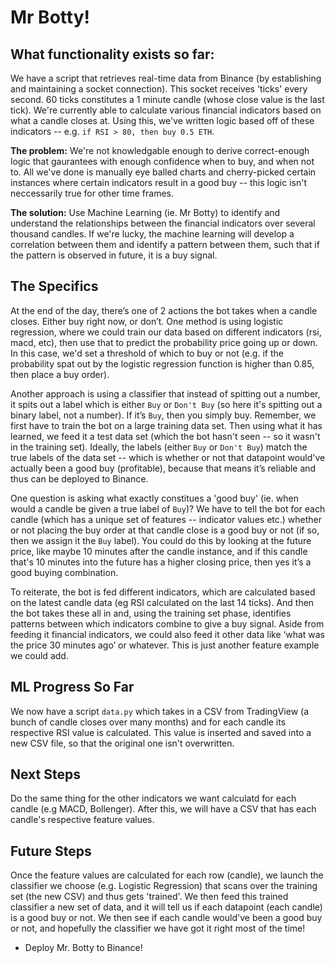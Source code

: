 # Mr Botty!

## What functionality exists so far:
We have a script that retrieves real-time data from Binance (by establishing and maintaining a socket connection). This socket receives 'ticks' every second. 60 ticks constitutes a 1 minute candle (whose close value is the last tick). We're currently able to calculate various financial indicators based on what a candle closes at. Using this, we've written logic based off of these indicators -- e.g. `if RSI > 80, then buy 0.5 ETH`. 

**The problem:** We're not knowledgable enough to derive correct-enough logic that gaurantees with enough confidence when to buy, and when not to. All we've done is manually eye balled charts and cherry-picked certain instances where certain indicators result in a good buy -- this logic isn't neccessarily true for other time frames. 

**The solution:** Use Machine Learning (ie. Mr Botty) to identify and understand the relationships between the financial indicators over several thousand candles. If we're lucky, the machine learning will develop a correlation between them and identify a pattern between them, such that if the pattern is observed in future, it is a buy signal.

## The Specifics

At the end of the day, there’s one of 2 actions the bot takes when a candle closes. Either buy right now, or don’t. One method is using logistic regression, where we could train our data based on different indicators (rsi, macd, etc), then use that to predict the probability price going up or down. In this case, we'd set a threshold of which to buy or not (e.g. if the probability spat out by the logistic regression function is higher than 0.85, then place a buy order).

Another approach is using a classifier that instead of spitting out a number, it spits out a label which is either `Buy` or `Don't Buy` (so here it's spitting out a binary label, not a number). If it’s `Buy`, then you simply buy. Remember, we first have to train the bot on a large training data set. Then using what it has learned, we feed it a test data set (which the bot hasn't seen -- so it wasn't in the training set). Ideally, the labels (either `Buy` or `Don't Buy`) match the true labels of the data set -- which is whether or not that datapoint would've actually been a good buy (profitable), because that means it’s reliable and thus can be deployed to Binance. 

One question is asking what exactly constitues a 'good buy' (ie. when would a candle be given a true label of `Buy`)? We have to tell the bot for each candle (which has a unique set of features -- indicator values etc.) whether or not placing the buy order at that candle close is a good buy or not (if so, then we assign it the `Buy` label). You could do this by looking at the future price, like maybe 10 minutes after the candle instance, and if this candle that's 10 minutes into the future has a higher closing price, then yes it’s a good buying combination.

To reiterate, the bot is fed different indicators, which are calculated based on the latest candle data (eg RSI calculated on the last 14 ticks). And then the bot takes these all in and, using the training set phase, identifies patterns between which indicators combine to give a buy signal. Aside from feeding it financial indicators, we could also feed it other data like ‘what was the price 30 minutes ago’ or whatever. This is just another feature example we could add.

## ML Progress So Far

We now have a script `data.py` which takes in a CSV from TradingView (a bunch of candle closes over many months) and for each candle its respective RSI value is calculated. This value is inserted and saved into a new CSV file, so that the original one isn't overwritten. 

## Next Steps

Do the same thing for the other indicators we want calculatd for each candle (e.g MACD, Bollenger). After this, we will have a CSV that has each candle's respective feature values.

## Future Steps

Once the feature values are calculated for each row (candle), we launch the classifier we choose (e.g. Logistic Regression) that scans over the training set (the new CSV) and thus gets 'trained'. We then feed this trained classifier a new set of data, and it will tell us if each datapoint (each candle) is a good buy or not. We then see if each candle would've been a good buy or not, and hopefully the classifier we have got it right most of the time!

- Deploy Mr. Botty to Binance!
